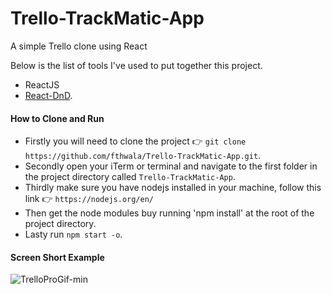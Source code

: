 # Trello-TrackMatic-App

A simple Trello clone using React

Below is the list of tools I've used to put together this project.

- ReactJS
- [React-DnD](https://github.com/react-dnd/react-dnd).

#### How to Clone and Run

- Firstly you will need to clone the project :point_right: `git clone https://github.com/fthwala/Trello-TrackMatic-App.git`.
- Secondly open your iTerm or terminal and navigate to the first folder in the project directory called `Trello-TrackMatic-App`.
- Thirdly make sure you have nodejs installed in your machine, follow this link :point_right: `https://nodejs.org/en/` 
- Then get the node modules buy running 'npm install' at the root of the project directory.
- Lasty run `npm start -o`.

#### Screen Short Example

![TrelloProGif-min](https://user-images.githubusercontent.com/31816972/55390576-c5b44a00-5537-11e9-9c51-8ea7b9b77697.gif)



